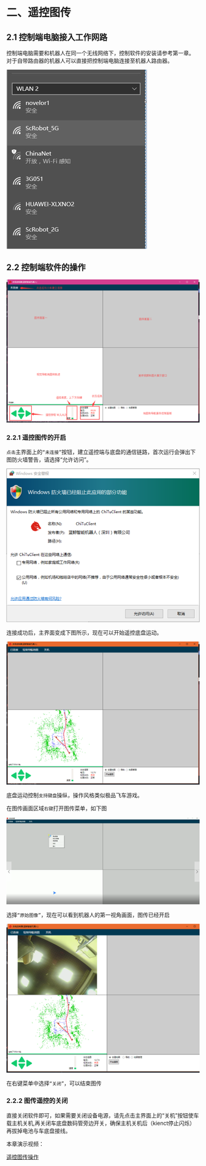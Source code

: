 # 二、遥控图传

## 2.1 控制端电脑接入工作网路

控制端电脑需要和机器人在同一个无线网络下，控制软件的安装请参考第一章。
对于自带路由器的机器人可以直接把控制端电脑连接至机器人路由器。

![remote-3](/images/remote-3.jpg)

## 2.2 控制端软件的操作

![remote-4](/images/remote-4.png)

### 2.2.1 遥控图传的开启

`点击`主界面上的`“未连接”`按钮，建立遥控端与底盘的通信链路，首次运行会弹出下图防火墙警告，请选择“允许访问”。

![remote-5](/images/remote-5.png)

连接成功后，主界面变成下图所示，现在可以开始遥控底盘运动。

![remote-6](/images/remote-6.png)

底盘运动控制`支持键盘`操纵，操作风格类似极品飞车游戏。

在图传画面区域`右键`打开图传菜单，如下图

![remote-7](/images/remote-7.png)

选择`“原始图像”`，现在可以看到机器人的第一视角画面，图传已经开启

![remote-8](/images/remote-8.png)

在右键菜单中选择`“关闭”`，可以结束图传

### 2.2.2 图传遥控的关闭

直接关闭软件即可，如果需要关闭设备电源，请先点击主界面上的“关机”按钮使车载主机关机,再关闭车底盘数码管旁边开关，确保主机关机后（kienct停止闪烁）再拔掉电池与车底盘接线。

本章演示视频：

[遥控图传操作](http://139.199.64.153/media/docs/nav/videos/remote.mp4)
